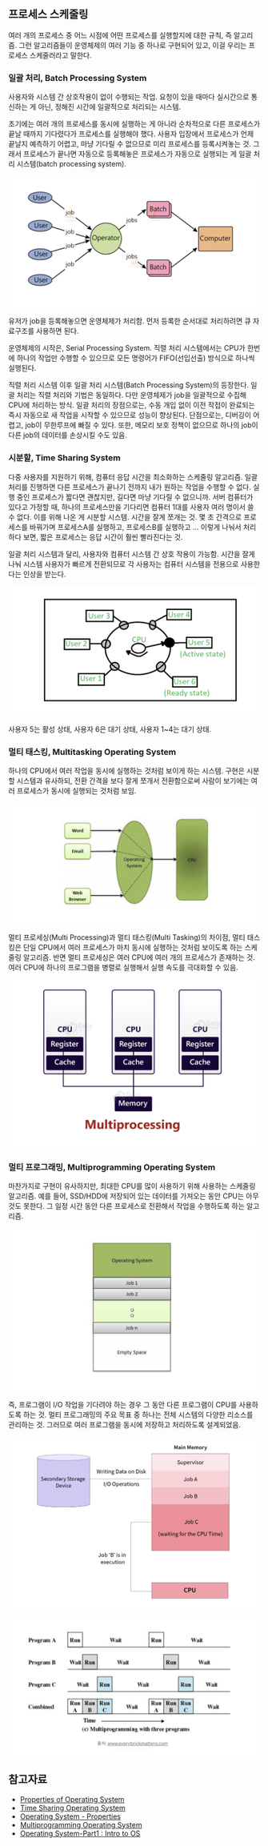 ## 프로세스 스케줄링

여러 개의 프로세스 중 어느 시점에 어떤 프로세스를 실행할지에 대한 규칙, 즉 알고리즘. 그런 알고리즘들이 운영체제의 여러 기능 중 하나로 구현되어 있고, 이걸 우리는 프로세스 스케줄러라고 말한다.

### 일괄 처리, Batch Processing System

사용자와 시스템 간 상호작용이 없이 수행되는 작업. 요청이 있을 때마다 실시간으로 통신하는 게 아닌, 정해진 시간에 일괄적으로 처리되는 시스템.

초기에는 여러 개의 프로세스를 동시에 실행하는 게 아니라 순차적으로 다른 프로세스가 끝날 때까지 기다렸다가 프로세스를 실행해야 했다. 사용자 입장에서 프로세스가 언제 끝날지 예측하기 어렵고, 마냥 기다릴 수 없으므로 미리 프로세스를 등록시켜놓는 것. 그래서 프로세스가 끝나면 자동으로 등록해놓은 프로세스가 자동으로 실행되는 게 일괄 처리 시스템(batch processing system).

![Alt text](image.png)

유저가 job을 등록해놓으면 운영체제가 처리함. 먼저 등록한 순서대로 처리하려면 큐 자료구조를 사용하면 된다.

운영체제의 시작은, Serial Processing System. 직렬 처리 시스템에서는 CPU가 한번에 하나의 작업만 수행할 수 있으므로 모든 명령어가 FIFO(선입선출) 방식으로 하나씩 실행된다.

직렬 처리 시스템 이후 일괄 처리 시스템(Batch Processing System)의 등장한다. 일괄 처리는 직렬 처리와 기법은 동일하다. 다만 운영체제가 job을 일괄적으로 수집해 CPU에 처리하는 방식. 일괄 처리의 장점으로는, 수동 개입 없이 이전 작접이 완료되는 즉시 자동으로 새 작업을 시작할 수 있으므로 성능이 향상된다. 단점으로는, 디버깅이 어렵고, job이 무한루프에 빠질 수 있다. 또한, 메모리 보호 정책이 없으므로 하나의 job이 다른 job의 데이터를 손상시킬 수도 있음.

### 시분할, Time Sharing System

다중 사용자를 지원하기 위해, 컴퓨터 응답 시간을 최소화하는 스케줄링 알고리즘. 일괄 처리를 진행하면 다른 프로세스가 끝나기 전까지 내가 원하는 작업을 수행할 수 없다. 실행 중인 프로세스가 짧다면 괜찮지만, 길다면 마냥 기다릴 수 없으니까. 서버 컴퓨터가 있다고 가정할 때, 하나의 프로세스만을 기다리면 컴퓨터 1대를 사용자 여러 명이서 쓸 수 없다. 이를 위해 나온 게 시분할 시스템. 시간을 잘게 쪼개는 것. 몇 초 간격으로 프로세스를 바꿔가며 프로세스A를 실행하고, 프로세스B를 실행하고 ... 이렇게 나눠서 처리하다 보면, 짧은 프로세스는 응답 시간이 훨씬 빨라진다는 것.

일괄 처리 시스템과 달리, 사용자와 컴퓨터 시스템 간 상호 작용이 가능함. 시간을 잘게 나눠 시스템 사용자가 빠르게 전환되므로 각 사용자는 컴퓨터 시스템을 전용으로 사용한다는 인상을 받는다.

![Alt text](image-1.png)

사용자 5는 활성 상태, 사용자 6은 대기 상태, 사용자 1~4는 대기 상태.

### 멀티 태스킹, Multitasking Operating System

하나의 CPU에서 여러 작업을 동시에 실행하는 것처럼 보이게 하는 시스템. 구현은 시분할 시스템과 유사하되, 전환 간격을 보다 잘게 쪼개서 전환함으로써 사람이 보기에는 여러 프로세스가 동시에 실행되는 것처럼 보임.

![Alt text](image-2.png)

멀티 프로세싱(Multi Processing)과 멀티 태스킹(Multi Tasking)의 차이점,
멀티 태스킹은 단일 CPU에서 여러 프로세스가 마치 동시에 실행하는 것처럼 보이도록 하는 스케줄링 알고리즘. 반면 멀티 프로세싱은 여러 CPU에 여러 개의 프로세스가 존재하는 것. 여러 CPU에 하나의 프로그램을 병렬로 실행해서 실행 속도를 극대화할 수 있음.

![Alt text](image-3.png)

### 멀티 프로그래밍, Multiprogramming Operating System

마찬가지로 구현이 유사하지만, 최대한 CPU를 많이 사용하기 위해 사용하는 스케줄링 알고리즘. 예를 들어, SSD/HDD에 저장되어 있는 데이터를 가져오는 동안 CPU는 아무 것도 못한다. 그 일정 시간 동안 다른 프로세스로 전환해서 작업을 수행하도록 하는 알고리즘.

![Alt text](image-4.png)

즉, 프로그램이 I/O 작업을 기다려야 하는 경우 그 동안 다른 프로그램이 CPU를 사용하도록 하는 것. 멀티 프로그래밍의 주요 목표 중 하나는 전체 시스템의 다양한 리소스를 관리하는 것. 그러므로 여러 프로그램을 동시에 저장하고 처리하도록 설계되었음.

![Alt text](image-5.png)

![Alt text](image-6.png)

## 참고자료

- [Properties of Operating System](https://techvidvan.com/tutorials/properties-of-operating-system/)
- [Time Sharing Operating System](https://www.geeksforgeeks.org/time-sharing-operating-system/)
- [Operating System - Properties](https://www.tutorialspoint.com/operating_system/os_properties.htm)
- [Multiprogramming Operating System](https://www.scaler.com/topics/multiprogramming-operating-system/)
- [Operating System-Part1 : Intro to OS](https://medium.com/@mrummanhasan/operating-system-part1-intro-to-os-4d6639239846)
